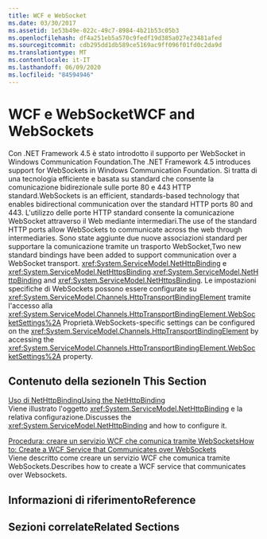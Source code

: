 ```yaml
---
title: WCF e WebSocket
ms.date: 03/30/2017
ms.assetid: 1e53b49e-022c-49c7-8984-4b21b53c05b3
ms.openlocfilehash: df4a251eb5a570c9fedf19d385a027e23481afed
ms.sourcegitcommit: cdb295dd1db589ce5169ac9ff096f01fd0c2da9d
ms.translationtype: MT
ms.contentlocale: it-IT
ms.lasthandoff: 06/09/2020
ms.locfileid: "84594946"
---
```

# <a name="wcf-and-websockets"></a><span data-ttu-id="3f9d0-102">WCF e WebSocket</span><span class="sxs-lookup"><span data-stu-id="3f9d0-102">WCF and WebSockets</span></span>
<span data-ttu-id="3f9d0-103">Con .NET Framework 4.5 è stato introdotto il supporto per WebSocket in Windows Communication Foundation.</span><span class="sxs-lookup"><span data-stu-id="3f9d0-103">The .NET Framework 4.5 introduces support for WebSockets in Windows Communication Foundation.</span></span>  <span data-ttu-id="3f9d0-104">Si tratta di una tecnologia efficiente e basata su standard che consente la comunicazione bidirezionale sulle porte 80 e 443 HTTP standard.</span><span class="sxs-lookup"><span data-stu-id="3f9d0-104">WebSockets is an efficient, standards-based technology that enables bidirectional communication over the standard HTTP ports 80 and 443.</span></span> <span data-ttu-id="3f9d0-105">L'utilizzo delle porte HTTP standard consente la comunicazione WebSocket attraverso il Web mediante intermediari.</span><span class="sxs-lookup"><span data-stu-id="3f9d0-105">The use of the standard HTTP ports allow WebSockets to communicate across the web through intermediaries.</span></span>  <span data-ttu-id="3f9d0-106">Sono state aggiunte due nuove associazioni standard per supportare la comunicazione tramite un trasporto WebSocket,</span><span class="sxs-lookup"><span data-stu-id="3f9d0-106">Two new standard bindings have been added to support communication over a WebSocket transport.</span></span> <span data-ttu-id="3f9d0-107"><xref:System.ServiceModel.NetHttpBinding> e <xref:System.ServiceModel.NetHttpsBinding>.</span><span class="sxs-lookup"><span data-stu-id="3f9d0-107"><xref:System.ServiceModel.NetHttpBinding> and <xref:System.ServiceModel.NetHttpsBinding>.</span></span> <span data-ttu-id="3f9d0-108">Le impostazioni specifiche di WebSockets possono essere configurate su <xref:System.ServiceModel.Channels.HttpTransportBindingElement> tramite l'accesso alla <xref:System.ServiceModel.Channels.HttpTransportBindingElement.WebSocketSettings%2A> Proprietà.</span><span class="sxs-lookup"><span data-stu-id="3f9d0-108">WebSockets-specific settings can be configured on the <xref:System.ServiceModel.Channels.HttpTransportBindingElement> by accessing the <xref:System.ServiceModel.Channels.HttpTransportBindingElement.WebSocketSettings%2A> property.</span></span>
  
## <a name="in-this-section"></a><span data-ttu-id="3f9d0-109">Contenuto della sezione</span><span class="sxs-lookup"><span data-stu-id="3f9d0-109">In This Section</span></span>  
 [<span data-ttu-id="3f9d0-110">Uso di NetHttpBinding</span><span class="sxs-lookup"><span data-stu-id="3f9d0-110">Using the NetHttpBinding</span></span>](using-the-nethttpbinding.md)  
 <span data-ttu-id="3f9d0-111">Viene illustrato l'oggetto <xref:System.ServiceModel.NetHttpBinding> e la relativa configurazione.</span><span class="sxs-lookup"><span data-stu-id="3f9d0-111">Discusses the <xref:System.ServiceModel.NetHttpBinding> and how to configure it.</span></span>  
  
 [<span data-ttu-id="3f9d0-112">Procedura: creare un servizio WCF che comunica tramite WebSockets</span><span class="sxs-lookup"><span data-stu-id="3f9d0-112">How to: Create a WCF Service that Communicates over WebSockets</span></span>](how-to-create-a-wcf-service-that-communicates-over-websockets.md)  
 <span data-ttu-id="3f9d0-113">Viene descritto come creare un servizio WCF che comunica tramite WebSockets.</span><span class="sxs-lookup"><span data-stu-id="3f9d0-113">Describes how to create a WCF service that communicates over Websockets.</span></span>  
  
## <a name="reference"></a><span data-ttu-id="3f9d0-114">Informazioni di riferimento</span><span class="sxs-lookup"><span data-stu-id="3f9d0-114">Reference</span></span>  
  
## <a name="related-sections"></a><span data-ttu-id="3f9d0-115">Sezioni correlate</span><span class="sxs-lookup"><span data-stu-id="3f9d0-115">Related Sections</span></span>
